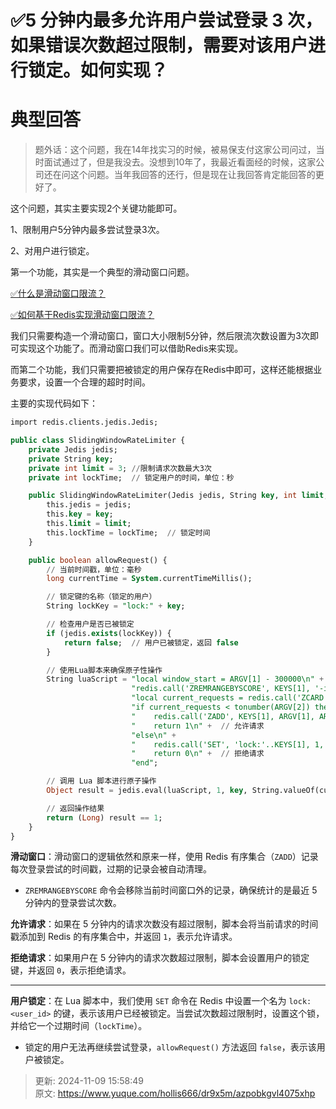# ✅5 分钟内最多允许用户尝试登录 3 次，如果错误次数超过限制，需要对该用户进行锁定。如何实现？

# 典型回答


> 题外话：这个问题，我在14年找实习的时候，被易保支付这家公司问过，当时面试通过了，但是我没去。没想到10年了，我最近看面经的时候，这家公司还在问这个问题。当年我回答的还行，但是现在让我回答肯定能回答的更好了。
>



这个问题，其实主要实现2个关键功能即可。

1、限制用户5分钟内最多尝试登录3次。

2、对用户进行锁定。



第一个功能，其实是一个典型的滑动窗口问题。



[✅什么是滑动窗口限流？](https://www.yuque.com/hollis666/dr9x5m/hvuigwzxls4qd3sy)



[✅如何基于Redis实现滑动窗口限流？](https://www.yuque.com/hollis666/dr9x5m/saoeievgraqwxgs1)



我们只需要构造一个滑动窗口，窗口大小限制5分钟，然后限流次数设置为3次即可实现这个功能了。而滑动窗口我们可以借助Redis来实现。



而第二个功能，我们只需要把被锁定的用户保存在Redis中即可，这样还能根据业务要求，设置一个合理的超时时间。



主要的实现代码如下：



```sql
import redis.clients.jedis.Jedis;

public class SlidingWindowRateLimiter {
    private Jedis jedis;
    private String key;
    private int limit = 3; //限制请求次数最大3次
    private int lockTime;  // 锁定用户的时间，单位：秒

    public SlidingWindowRateLimiter(Jedis jedis, String key, int limit, int lockTime) {
        this.jedis = jedis;
        this.key = key;
        this.limit = limit;
        this.lockTime = lockTime;  // 锁定时间
    }

    public boolean allowRequest() {
        // 当前时间戳，单位：毫秒
        long currentTime = System.currentTimeMillis();

        // 锁定键的名称（锁定的用户）
        String lockKey = "lock:" + key;

        // 检查用户是否已被锁定
        if (jedis.exists(lockKey)) {
            return false;  // 用户已被锁定，返回 false
        }

        // 使用Lua脚本来确保原子性操作
        String luaScript = "local window_start = ARGV[1] - 300000\n" + // 计算5分钟的起始时间
                           "redis.call('ZREMRANGEBYSCORE', KEYS[1], '-inf', window_start)\n" +  // 清理过期的请求
                           "local current_requests = redis.call('ZCARD', KEYS[1])\n" +  // 获取当前请求次数
                           "if current_requests < tonumber(ARGV[2]) then\n" +  // 如果请求次数小于限制
                           "    redis.call('ZADD', KEYS[1], ARGV[1], ARGV[1])\n" +  // 添加当前请求时间
                           "    return 1\n" +  // 允许请求
                           "else\n" +
                           "    redis.call('SET', 'lock:'..KEYS[1], 1, 'EX', tonumber(ARGV[3]))\n" +  // 锁定用户
                           "    return 0\n" +  // 拒绝请求
                           "end";

        // 调用 Lua 脚本进行原子操作
        Object result = jedis.eval(luaScript, 1, key, String.valueOf(currentTime), String.valueOf(limit), String.valueOf(lockTime));

        // 返回操作结果
        return (Long) result == 1;
    }
}

```





**滑动窗口**：滑动窗口的逻辑依然和原来一样，使用 Redis 有序集合（`ZADD`）记录每次登录尝试的时间戳，过期的记录会被自动清理。

+ `ZREMRANGEBYSCORE` 命令会移除当前时间窗口外的记录，确保统计的是最近 5 分钟内的登录尝试次数。



**允许请求**：如果在 5 分钟内的请求次数没有超过限制，脚本会将当前请求的时间戳添加到 Redis 的有序集合中，并返回 `1`，表示允许请求。



**拒绝请求**：如果用户在 5 分钟内的请求次数超过限制，脚本会设置用户的锁定键，并返回 `0`，表示拒绝请求。

****

**用户锁定**：在 Lua 脚本中，我们使用 `SET` 命令在 Redis 中设置一个名为 `lock:<user_id>` 的键，表示该用户已经被锁定。当尝试次数超过限制时，设置这个锁，并给它一个过期时间（`lockTime`）。

+ 锁定的用户无法再继续尝试登录，`allowRequest()` 方法返回 `false`，表示该用户被锁定。





> 更新: 2024-11-09 15:58:49  
> 原文: <https://www.yuque.com/hollis666/dr9x5m/azpobkgvl4075xhp>